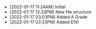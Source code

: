   *  [2022-01-17 11:24AM] Initial
  *  [2022-01-17 12:23PM] New file structure
  *  [2022-01-17 03:03PM] Added A Grade
  *  [2022-01-17 03:23PM] Added E00
